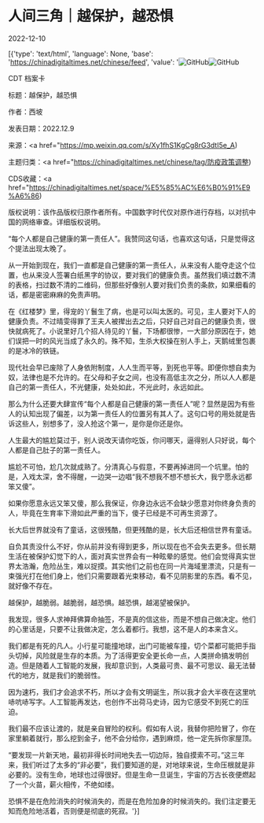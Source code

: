 # 人间三角｜越保护，越恐惧

2022-12-10

[{'type': 'text/html', 'language': None, 'base': 'https://chinadigitaltimes.net/chinese/feed', 'value': '![GitHub](https://chinadigitaltimes.net/chinese/files/2022/12/image-1670637361990-768x512.png)![GitHub](https://chinadigitaltimes.net/chinese/files/2022/12/image-1670637361990.png)



CDT 档案卡

标题：越保护，越恐惧

作者：西坡

发表日期：2022.12.9

来源：<a href="https://mp.weixin.qq.com/s/Xy1fhS1KgCg8rG3dtI5e_A)

主题归类：<a href="https://chinadigitaltimes.net/chinese/tag/防疫政策调整)

CDS收藏：<a href="https://chinadigitaltimes.net/space/%E5%85%AC%E6%B0%91%E9%A6%86)

版权说明：该作品版权归原作者所有。中国数字时代仅对原作进行存档，以对抗中国的网络审查。详细版权说明。





“每个人都是自己健康的第一责任人”。我赞同这句话，也喜欢这句话，只是觉得这个提法出现太晚了。

从一开始到现在，我们一直都是自己健康的第一责任人，从来没有人能夺走这个位置，也从来没人签署白纸黑字的协议，要对我们的健康负责。虽然我们填过数不清的表格，扫过数不清的二维码，但那些好像别人要对我们负责的条款，如果细看的话，都是密密麻麻的免责声明。

在《红楼梦》里，得宠的丫鬟生了病，也是可以叫太医的。可见，主人要对下人的健康负责。不过晴雯得罪了王夫人被撵出去之后，只好自己对自己的健康负责，很快就病死了。小说里好几个招人待见的丫鬟，下场都很惨，一大部分原因在于，她们误把一时的风光当成了永久的。殊不知，生杀大权操在别人手上，天鹅绒里包裹的是冰冷的铁链。

现代社会早已废除了人身依附制度，人人生而平等，到死也平等。即便你想自卖为奴，法律也是不允许的。在父母和子女之间，也没有高低主次之分，所以人人都是自己的第一责任人，不光健康，处处如此，不光此时，永远如此。

那么为什么还要大肆宣传“每个人都是自己健康的第一责任人”呢？显然是因为有些人的认知出现了偏差，以为第一责任人的位置另有其人了。这句口号的用处就是告诉这些人，别想多了，没人抢这个第一，是你是你还是你。

人生最大的尴尬莫过于，别人说改天请你吃饭，你问哪天，逼得别人只好说，每个人都是自己肚子的第一责任人。

尴尬不可怕，尬几次就成熟了。分清真心与假意，不要再掉进同一个坑里。怕的是，入戏太深，舍不得醒，一边哭一边唱“我不想我不想不想长大，我宁愿永远都笨又傻”。

如果你愿意永远又笨又傻，那么我保证，你身边永远不会缺少愿意对你终身负责的人，毕竟在生育率下滑如此严重的当下，傻子已经是不可再生资源了。

长大后世界就没有了童话，这很残酷，但更残酷的是，长大后还相信世界有童话。

自负其责没什么不好，你从前并没有得到更多，所以现在也不会失去更多。但长期生活在被保护幻觉下的人，面对真实世界会有一种眩晕的感觉。他们会觉得真实世界太浩瀚，危险丛生，难以捉摸。其实他们之前也在同一片海域里漂流，只是有一束强光打在他们身上，他们只需要跟着光束移动，看不见阴影里的东西。看不见，就好像不存在。

越保护，越脆弱。越脆弱，越恐惧。越恐惧，越渴望被保护。

我发现，很多人求神拜佛算命抽签，不是真的信这些，而是不想自己做决定。他们的心里话是，只要不让我做决定，怎么着都行。我想，这不是人的本来含义。

我们都是有死的凡人。小行星可能撞地球，出门可能被车撞，切个菜都可能把手指头切掉，风险就是生存的本质。为了活得更安全更长命一点，人类拼命搞发明创造。但是随着人工智能的发展，我却意识到，人类最可贵、最不可思议、最无法替代的地方，就是我们的脆弱性。

因为速朽，我们才会追求不朽，所以才会有文明诞生，所以我才会大半夜在这里吭哧吭哧写字。人工智能再发达，也创作不出荷马史诗，因为它感受不到死亡的压迫。

我们最不应该让渡的，就是亲自冒险的权利。假如有人说，我替你把险冒了，你在家里躺着就行，那么挖到金子，他不会分给你，遇到麻烦，他一定先拆你家屋顶。

“要发现一片新天地，最初非得长时间地失去一切边际，独自摸索不可。”这三年来，我们听过了太多的“非必要”，我们要知道的是，对地球来说，生命压根就是非必要的。没有生命，地球也过得很好。但是生命一旦诞生，宇宙的万古长夜便燃起了一个火苗，薪火相传，不绝如缕。

恐惧不是在危险消失的时候消失的，而是在危险加身的时候消失的。我们注定要无知而危险地活着，否则便是彻底的死寂。'}]